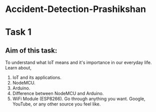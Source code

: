 # Accident-Detection-Prashikshan

# Task 1

## Aim of this task:

To understand what IoT means and it's importance in our everyday life. Learn about,
1. IoT and its applications.
2. NodeMCU.
3. Arduino.
4. Difference between NodeMCU and Arduino.
5. WiFi Module (ESP8266).
Go through anything you want. Google, YouTube, or any other source you feel like.